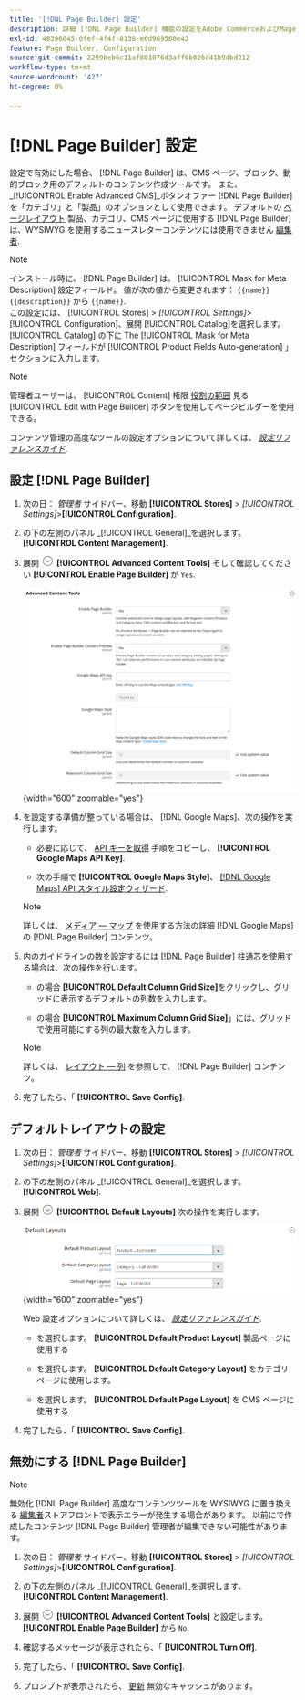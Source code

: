 ```yaml
---
title: '[!DNL Page Builder] 設定'
description: 詳細 [!DNL Page Builder] 機能の設定をAdobe CommerceおよびMagento Open Sourceの管理者に公開しました。
exl-id: 48396045-0fef-4f4f-8138-e6d969560e42
feature: Page Builder, Configuration
source-git-commit: 2299beb6c11af801076d3aff0b026d41b9dbd212
workflow-type: tm+mt
source-wordcount: '427'
ht-degree: 0%

---
```


# [!DNL Page Builder] 設定

設定で有効にした場合、 [!DNL Page Builder] は、CMS ページ、ブロック、動的ブロック用のデフォルトのコンテンツ作成ツールです。 また、 _[!UICONTROL Enable Advanced CMS]_ボタンオファー [!DNL Page Builder] を「カテゴリ」と「製品」のオプションとして使用できます。 デフォルトの [ページレイアウト](../content-design/page-layout.md) 製品、カテゴリ、CMS ページに使用する [!DNL Page Builder] は、WYSIWYG を使用するニュースレターコンテンツには使用できません [編集者](../content-design/editor.md).

>[!NOTE]
>
>インストール時に、 [!DNL Page Builder] は、 [!UICONTROL Mask for Meta Description] 設定フィールド。 値が次の値から変更されます： `{{name}} {{description}}` から `{{name}}`.
><br>
>この設定には、 [!UICONTROL Stores] > _[!UICONTROL Settings]_> [!UICONTROL Configuration]、展開 [!UICONTROL Catalog]を選択します。 [!UICONTROL Catalog] の下に The [!UICONTROL Mask for Meta Description] フィールドが [!UICONTROL Product Fields Auto-generation] 」セクションに入力します。

>[!NOTE]
>
>管理者ユーザーは、 [!UICONTROL Content] 権限 [役割の範囲](../systems/permissions-user-roles.md) 見る [!UICONTROL Edit with Page Builder] ボタンを使用してページビルダーを使用できる。

コンテンツ管理の高度なツールの設定オプションについて詳しくは、 [_設定リファレンスガイド_](../configuration-reference/general/content-management.md).

## 設定 [!DNL Page Builder]

1. 次の日： _管理者_ サイドバー、移動 **[!UICONTROL Stores]** > _[!UICONTROL Settings]_>**[!UICONTROL Configuration]**.

1. の下の左側のパネル _[!UICONTROL General]_を選択します。**[!UICONTROL Content Management]**.

1. 展開 ![拡張セレクター](../assets/icon-display-expand.png) **[!UICONTROL Advanced Content Tools]** そして確認してください **[!UICONTROL Enable Page Builder]** が `Yes`.

   ![高度なコンテンツツール](../configuration-reference/general/assets/content-management-advanced-content-tools.png){width="600" zoomable="yes"}

1. を設定する準備が整っている場合は、 [!DNL Google Maps]、次の操作を実行します。

   - 必要に応じて、 [API キーを取得][1] 手順をコピーし、 **[!UICONTROL Google Maps API Key]**.

   - 次の手順で **[!UICONTROL Google Maps Style]**、 [[!DNL Google Maps] API スタイル設定ウィザード][2].

   >[!NOTE]
   >
   >詳しくは、 [メディア — マップ](map.md) を使用する方法の詳細 [!DNL Google Maps] の [!DNL Page Builder] コンテンツ。

1. 内のガイドラインの数を設定するには [!DNL Page Builder] 柱通芯を使用する場合は、次の操作を行います。

   - の場合 **[!UICONTROL Default Column Grid Size]**&#x200B;をクリックし、グリッドに表示するデフォルトの列数を入力します。

   - の場合 **[!UICONTROL Maximum Column Grid Size]**」には、グリッドで使用可能にする列の最大数を入力します。

   >[!NOTE]
   >
   >詳しくは、 [レイアウト — 列](column.md) を参照して、 [!DNL Page Builder] コンテンツ。

1. 完了したら、「 **[!UICONTROL Save Config]**.

## デフォルトレイアウトの設定

1. 次の日： _管理者_ サイドバー、移動 **[!UICONTROL Stores]** > _[!UICONTROL Settings]_>**[!UICONTROL Configuration]**.

1. の下の左側のパネル _[!UICONTROL General]_を選択します。**[!UICONTROL Web]**.

1. 展開 ![拡張セレクター](../assets/icon-display-expand.png) **[!UICONTROL Default Layouts]** 次の操作を実行します。

   ![デフォルトのレイアウト](../configuration-reference/general/assets/web-default-layouts.png){width="600" zoomable="yes"}

   Web 設定オプションについて詳しくは、 [_設定リファレンスガイド_](../configuration-reference/general/web.md#default-layouts).

   - を選択します。 **[!UICONTROL Default Product Layout]** 製品ページに使用する

   - を選択します。 **[!UICONTROL Default Category Layout]** をカテゴリページに使用します。

   - を選択します。 **[!UICONTROL Default Page Layout]** を CMS ページに使用する

1. 完了したら、「 **[!UICONTROL Save Config]**.

## 無効にする [!DNL Page Builder]

>[!NOTE]
>
>無効化 [!DNL Page Builder] 高度なコンテンツツールを WYSIWYG に置き換える [編集者](../content-design/editor.md)ストアフロントで表示エラーが発生する場合があります。 以前にで作成したコンテンツ [!DNL Page Builder] 管理者が編集できない可能性があります。

1. 次の日： _管理者_ サイドバー、移動 **[!UICONTROL Stores]** > _[!UICONTROL Settings]_>**[!UICONTROL Configuration]**.

1. の下の左側のパネル _[!UICONTROL General]_を選択します。**[!UICONTROL Content Management]**.

1. 展開 ![拡張セレクター](../assets/icon-display-expand.png) **[!UICONTROL Advanced Content Tools]** と設定します。 **[!UICONTROL Enable Page Builder]** から `No`.

1. 確認するメッセージが表示されたら、「 **[!UICONTROL Turn Off]**.

1. 完了したら、「 **[!UICONTROL Save Config]**.

1. プロンプトが表示されたら、 [更新](../systems/cache-management.md) 無効なキャッシュがあります。

[1]: https://developers.google.com/maps/documentation/javascript/get-api-key
[2]: https://mapstyle.withgoogle.com/
